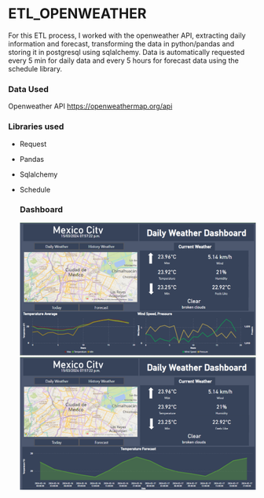 # ETL_OPENWEATHER
For this ETL process, I worked with the openweather API, extracting daily information and forecast, transforming the data in python/pandas and storing it in postgresql using sqlalchemy. Data is automatically requested every 5 min for daily data and every 5 hours for forecast data using the schedule library.

### Data Used
Openweather API https://openweathermap.org/api

### Libraries used

- Request
- Pandas
- Sqlalchemy
- Schedule

  ### Dashboard
  ![alt text](https://github.com/dariog721/ETL_OPENWEATHER/blob/main/DASH_DAYLI.png)
   ![alt text](https://github.com/dariog721/ETL_OPENWEATHER/blob/main/DASH_FORECAST.png)
